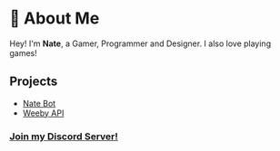 # 👋 About Me
Hey! I'm <b>Nate</b>, a Gamer, Programmer and Designer. I also love playing games!

## Projects
- [Nate Bot](https://natebot.xyz/)
- [Weeby API](https://weebyapi.xyz/)

### [Join my Discord Server!](https://discord.com/invite/G2rb53z)

<!--
**NTMNathan/NTMNathan** is a ✨ _special_ ✨ repository because its `README.md` (this file) appears on your GitHub profile.

Here are some ideas to get you started:

- 🔭 I’m currently working on ...
- 🌱 I’m currently learning ...
- 👯 I’m looking to collaborate on ...
- 🤔 I’m looking for help with ...
- 💬 Ask me about ...
- 📫 How to reach me: ...
- 😄 Pronouns: ...
- ⚡ Fun fact: ...
-->
